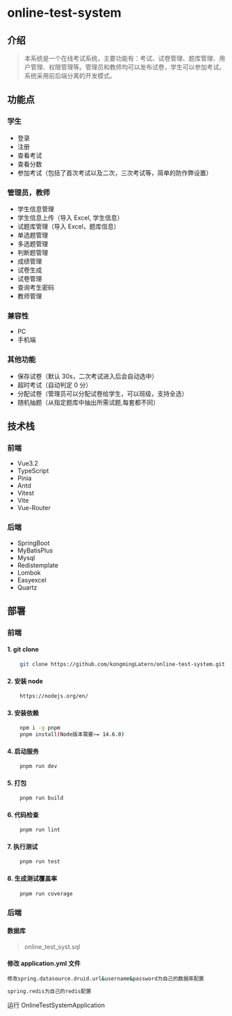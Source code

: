 # online-test-system

## 介绍

> 本系统是一个在线考试系统，主要功能有：考试、试卷管理、题库管理、用户管理、权限管理等。管理员和教师均可以发布试卷，学生可以参加考试。系统采用前后端分离的开发模式。

## 功能点

### 学生

- 登录
- 注册
- 查看考试
- 查看分数
- 参加考试（包括了首次考试以及二次，三次考试等，简单的防作弊设置）

### 管理员，教师

- 学生信息管理
- 学生信息上传（导入 Excel, 学生信息）
- 试题库管理（导入 Excel，题库信息）
- 单选题管理
- 多选题管理
- 判断题管理
- 成绩管理
- 试卷生成
- 试卷管理
- 查询考生密码
- 教师管理

### 兼容性

- PC
- 手机端

### 其他功能

- 保存试卷（默认 30s，二次考试进入后会自动选中）
- 超时考试（自动判定 0 分）
- 分配试卷（管理员可以分配试卷给学生，可以班级，支持全选）
- 随机抽题（从指定题库中抽出所需试题,每套都不同）

## 技术栈

### 前端

- Vue3.2
- TypeScript
- Pinia
- Antd
- Vitest
- Vite
- Vue-Router

### 后端

- SpringBoot
- MyBatisPlus
- Mysql
- Redistemplate
- Lombok
- Easyexcel
- Quartz

## 部署

### 前端

#### 1. git clone

```bash
    git clone https://github.com/kongmingLatern/online-test-system.git
```

#### 2. 安装 node

```bash
    https://nodejs.org/en/
```

#### 3. 安装依赖

```bash
    npm i -g pnpm
    pnpm install(Node版本需要>= 14.6.0)
```

#### 4. 启动服务

```bash
    pnpm run dev
```

#### 5. 打包

```bash
    pnpm run build
```

#### 6. 代码检查

```bash
    pnpm run lint
```

#### 7. 执行测试

```bash
    pnpm run test
```

#### 8. 生成测试覆盖率

```bash
    pnpm run coverage
```

### 后端

#### 数据库

> online_test_syst.sql

#### 修改 application.yml 文件

```bash
修改spring.datasource.druid.url&username&password为自己的数据库配置

spring.redis为自己的redis配置
```

运行 OnlineTestSystemApplication
